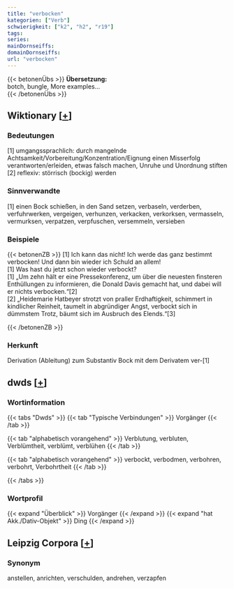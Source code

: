 ```yaml
---
title: "verbocken"
kategorien: ["Verb"]
schwierigkeit: ["k2", "h2", "r19"]
tags:
series:
mainDornseiffs:
domainDornseiffs:
url: "verbocken"
---
```


{{< betonenÜbs >}}
**Übersetzung:**  
botch, bungle, More examples...  
{{< /betonenÜbs >}}

## Wiktionary [[+](https://de.wiktionary.org/wiki/verbocken)]

### Bedeutungen
[1] umgangssprachlich: durch mangelnde Achtsamkeit/Vorbereitung/Konzentration/Eignung einen Misserfolg verantworten/erleiden, etwas falsch machen, Unruhe und Unordnung stiften  
[2] reflexiv: störrisch (bockig) werden  

### Sinnverwandte
[1] einen Bock schießen, in den Sand setzen, verbaseln, verderben, verfuhrwerken, vergeigen, verhunzen, verkacken, verkorksen, vermasseln, vermurksen, verpatzen, verpfuschen, versemmeln, versieben  

### Beispiele
{{< betonenZB >}}
[1] Ich kann das nicht! Ich werde das ganz bestimmt verbocken! Und dann bin wieder ich Schuld an allem!  
[1] Was hast du jetzt schon wieder verbockt?  
[1] „Um zehn hält er eine Pressekonferenz, um über die neuesten finsteren Enthüllungen zu informieren, die Donald Davis gemacht hat, und dabei will er nichts verbocken.“[2]  
[2] „Heidemarie Hatbeyer strotzt von praller Erdhaftigkeit, schimmert in kindlicher Reinheit, taumelt in abgründiger Angst, verbockt sich in dümmstem Trotz, bäumt sich im Ausbruch des Elends.“[3]  

{{< /betonenZB >}}
### Herkunft
Derivation (Ableitung) zum Substantiv Bock mit dem Derivatem ver-[1]  



## dwds [[+](https://www.dwds.de/wb/verbocken)]

### Wortinformation
{{< tabs "Dwds" >}}
{{< tab "Typische Verbindungen" >}}
Vorgänger
{{< /tab >}}

{{< tab "alphabetisch vorangehend" >}}
Verblutung, verbluten, Verblümtheit, verblümt, verblühen
{{< /tab >}}

{{< tab "alphabetisch vorangehend" >}}
verbockt, verbodmen, verbohren, verbohrt, Verbohrtheit
{{< /tab >}}

{{< /tabs >}}

### Wortprofil
{{< expand "Überblick" >}} Vorgänger {{< /expand >}}
{{< expand "hat Akk./Dativ-Objekt" >}} Ding {{< /expand >}}

## Leipzig Corpora [[+](https://corpora.uni-leipzig.de/en/res?word=verbocken&corpusId=deu_newscrawl-public_2018)]


### Synonym
anstellen, anrichten, verschulden, andrehen, verzapfen

